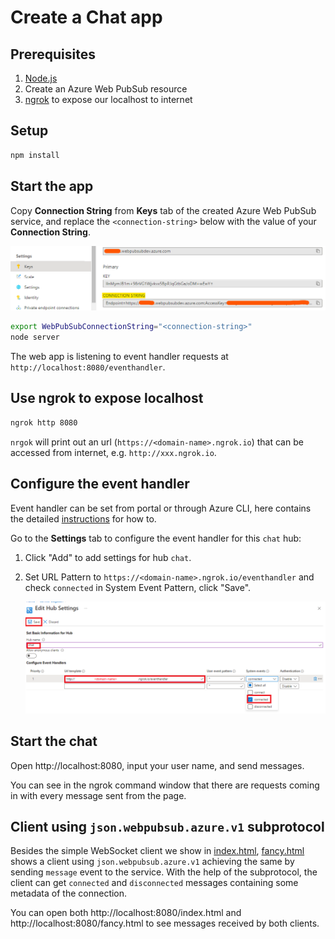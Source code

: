 # Create a Chat app

## Prerequisites

1. [Node.js](https://nodejs.org)
2. Create an Azure Web PubSub resource
3. [ngrok](https://ngrok.com/download) to expose our localhost to internet

## Setup

```bash
npm install
```

## Start the app

Copy **Connection String** from **Keys** tab of the created Azure Web PubSub service, and replace the `<connection-string>` below with the value of your **Connection String**.

![Connection String](./../../../docs/images/portal_conn.png)

```bash
export WebPubSubConnectionString="<connection-string>"
node server
```

The web app is listening to event handler requests at `http://localhost:8080/eventhandler`.

## Use ngrok to expose localhost

```bash
ngrok http 8080
```

`nrgok` will print out an url (`https://<domain-name>.ngrok.io`) that can be accessed from internet, e.g. `http://xxx.ngrok.io`.

## Configure the event handler

Event handler can be set from portal or through Azure CLI, here contains the detailed [instructions](https://docs.microsoft.com/azure/azure-web-pubsub/howto-develop-eventhandler) for how to.

Go to the **Settings** tab to configure the event handler for this `chat` hub:

1. Click "Add" to add settings for hub `chat`.

2. Set URL Pattern to `https://<domain-name>.ngrok.io/eventhandler` and check `connected` in System Event Pattern, click "Save".

    ![Event Handler](./../../../docs/images/portal_event_handler.png)

## Start the chat

Open http://localhost:8080, input your user name, and send messages.

You can see in the ngrok command window that there are requests coming in with every message sent from the page.

## Client using `json.webpubsub.azure.v1` subprotocol
Besides the simple WebSocket client we show in [index.html](./public/index.html), [fancy.html](./public/fancy.html) shows a client using `json.webpubsub.azure.v1` achieving the same by sending `message` event to the service. With the help of the subprotocol, the client can get `connected` and `disconnected` messages containing some metadata of the connection.

You can open both http://localhost:8080/index.html and http://localhost:8080/fancy.html to see messages received by both clients.
